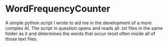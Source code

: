 # WordFrequencyCounter
A simple python script I wrote to aid me in the development of a more complex AI. The script in question opens and reads all .txt files in the same folder as it and determines the words that occur most often inside all of those text files. 
